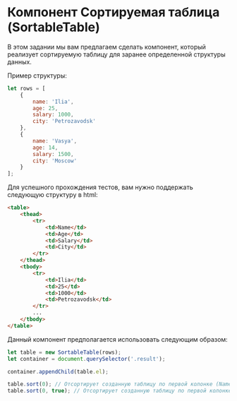 # Компонент Сортируемая таблица (SortableTable)

В этом задании мы вам предлагаем сделать компонент, который реализует
сортируемую таблицу для заранее определенной структуры данных.

Пример структуры:
```js
let rows = [
    {
        name: 'Ilia',
        age: 25,
        salary: 1000,
        city: 'Petrozavodsk'
    },
    {
        name: 'Vasya',
        age: 14,
        salary: 1500,
        city: 'Moscow'
    }
];
```

Для успешного прохождения тестов, вам нужно поддержать следующую структуру в html:
```html
<table>
    <thead>
        <tr>
            <td>Name</td>
            <td>Age</td>
            <td>Salary</td>
            <td>City</td>
        </tr>
    </thead>
    <tbody>
        <tr>
            <td>Ilia</td>
            <td>25</td>
            <td>1000</td>
            <td>Petrozavodsk</td>
        </tr>
        ...
    </tbody>
</table>
```

Данный компонент предполагается использовать следующим образом:
```js
let table = new SortableTable(rows);
let container = document.querySelector('.result');

container.appendChild(table.el);

table.sort(0); // Отсортирует созданную таблицу по первой колонке (Name)
table.sort(0, true); // Отсортирует созданную таблицу по первой колонке (Name) в обратном порядке
```
